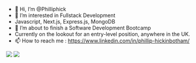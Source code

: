 - 👋 Hi, I’m @Philliphick
- 👀 I’m interested in Fullstack Development
- Javascript, Next.js, Express.js, MongoDB
- 🌱 I’m about to finish a Software Development Bootcamp 
- Currently on the lookout for an entry-level position, anywhere in the UK. 
- 📫 How to reach me : https://www.linkedin.com/in/phillip-hickinbotham/

<img src="https://icons8.com/icon/13930/linkedin" href="https://www.linkedin.com/in/phillip-hickinbotham/"/>
<img src="https://www.codewars.com/users/PhillipAnthony/badges/large" href="https://www.codewars.com/users/PhillipAnthony"/>
